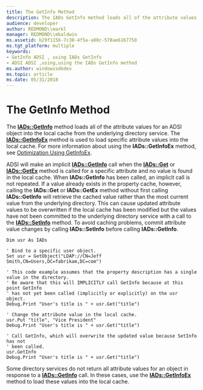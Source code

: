 ```yaml
---
title: The GetInfo Method
description: The IADs GetInfo method loads all of the attribute values for an ADSI object into the local cache from the underlying directory service.
audience: developer
author: REDMOND\\markl
manager: REDMOND\\mbaldwin
ms.assetid: b29f1156-7c38-4f5a-a88c-578ae6167758
ms.tgt_platform: multiple
keywords:
- GetInfo ADSI , using IADs GetInfo
- ADSI ADSI ,using,using the IADs GetInfo method
ms.author: windowssdkdev
ms.topic: article
ms.date: 05/31/2018
---
```


# The GetInfo Method

The [**IADs::GetInfo**](/windows/desktop/api/Iads/nf-iads-iads-getinfo) method loads all of the attribute values for an ADSI object into the local cache from the underlying directory service. The [**IADs::GetInfoEx**](/windows/desktop/api/Iads/nf-iads-iads-getinfoex) method is used to load specific attribute values into the local cache. For more information about using the **IADs::GetInfoEx** method, see [Optimization Using GetInfoEx](optimization-using-getinfoex.md).

ADSI will make an implicit [**IADs::GetInfo**](/windows/desktop/api/Iads/nf-iads-iads-getinfo) call when the [**IADs::Get**](/windows/desktop/api/Iads/nf-iads-iads-get) or [**IADs::GetEx**](/windows/desktop/api/Iads/nf-iads-iads-getex) method is called for a specific attribute and no value is found in the local cache. When **IADs::GetInfo** has been called, an implicit call is not repeated. If a value already exists in the property cache, however, calling the **IADs::Get** or **IADs::GetEx** method without first calling **IADs::GetInfo** will retrieve the cached value rather than the most current value from the underlying directory. This can cause updated attribute values to be overwritten if the local cache has been modified but the values have not been committed to the underlying directory service with a call to the [**IADs::SetInfo**](/windows/desktop/api/Iads/nf-iads-iads-setinfo) method. To avoid caching problems, commit attribute value changes by calling **IADs::SetInfo** before calling **IADs::GetInfo**.


```VB
Dim usr As IADs

' Bind to a specific user object.
Set usr = GetObject("LDAP://CN=Jeff Smith,CN=Users,DC=fabrikam,DC=com")
 
' This code example assumes that the property description has a single value in the directory.
' Be aware that this will IMPLICITLY call GetInfo because at this point GetInfo
' has not yet been called (implicitly or explicitly) on the usr object.
Debug.Print "User's title is " + usr.Get("title")

' Change the attribute value in the local cache.
usr.Put "title", "Vice President"
Debug.Print "User's title is " + usr.Get("title")

' Call GetInfo, which will overwrite the updated value because SetInfo has not 
' been called.
usr.GetInfo
Debug.Print "User's title is " + usr.Get("title")
```



Some directory services do not return all attribute values for an object in response to a [**IADs::GetInfo**](/windows/desktop/api/Iads/nf-iads-iads-getinfo) call. In these cases, use the [**IADs::GetInfoEx**](/windows/desktop/api/Iads/nf-iads-iads-getinfoex) method to load these values into the local cache.

 

 




